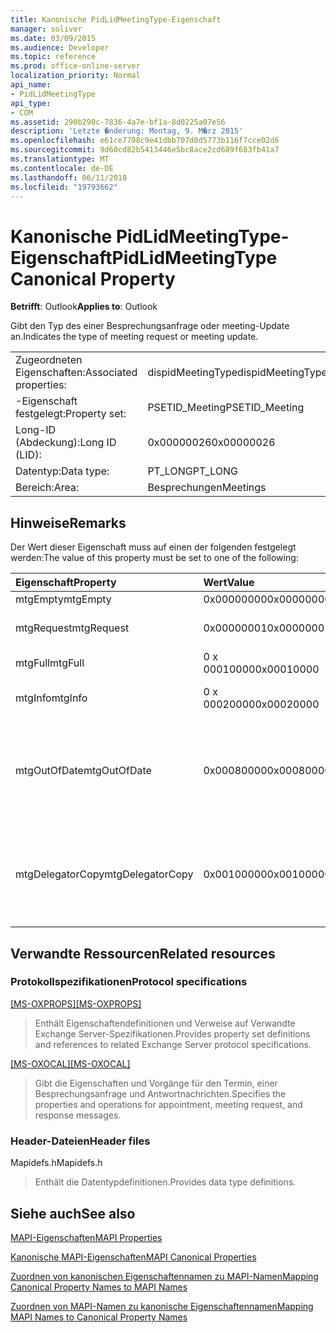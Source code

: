 ```yaml
---
title: Kanonische PidLidMeetingType-Eigenschaft
manager: soliver
ms.date: 03/09/2015
ms.audience: Developer
ms.topic: reference
ms.prod: office-online-server
localization_priority: Normal
api_name:
- PidLidMeetingType
api_type:
- COM
ms.assetid: 290b290c-7836-4a7e-bf1a-8d0225a07e56
description: 'Letzte �nderung: Montag, 9. M�rz 2015'
ms.openlocfilehash: e61ce7798c9e41dbb707d0d5773b116f7cce02d6
ms.sourcegitcommit: 9d60cd82b5413446e5bc8ace2cd689f683fb41a7
ms.translationtype: MT
ms.contentlocale: de-DE
ms.lasthandoff: 06/11/2018
ms.locfileid: "19793662"
---
```

# <a name="pidlidmeetingtype-canonical-property"></a><span data-ttu-id="a4497-103">Kanonische PidLidMeetingType-Eigenschaft</span><span class="sxs-lookup"><span data-stu-id="a4497-103">PidLidMeetingType Canonical Property</span></span>

  
  
<span data-ttu-id="a4497-104">**Betrifft**: Outlook</span><span class="sxs-lookup"><span data-stu-id="a4497-104">**Applies to**: Outlook</span></span> 
  
<span data-ttu-id="a4497-105">Gibt den Typ des einer Besprechungsanfrage oder meeting-Update an.</span><span class="sxs-lookup"><span data-stu-id="a4497-105">Indicates the type of meeting request or meeting update.</span></span>
  
|||
|:-----|:-----|
|<span data-ttu-id="a4497-106">Zugeordneten Eigenschaften:</span><span class="sxs-lookup"><span data-stu-id="a4497-106">Associated properties:</span></span>  <br/> |<span data-ttu-id="a4497-107">dispidMeetingType</span><span class="sxs-lookup"><span data-stu-id="a4497-107">dispidMeetingType</span></span>  <br/> |
|<span data-ttu-id="a4497-108">-Eigenschaft festgelegt:</span><span class="sxs-lookup"><span data-stu-id="a4497-108">Property set:</span></span>  <br/> |<span data-ttu-id="a4497-109">PSETID_Meeting</span><span class="sxs-lookup"><span data-stu-id="a4497-109">PSETID_Meeting</span></span>  <br/> |
|<span data-ttu-id="a4497-110">Long-ID (Abdeckung):</span><span class="sxs-lookup"><span data-stu-id="a4497-110">Long ID (LID):</span></span>  <br/> |<span data-ttu-id="a4497-111">0x00000026</span><span class="sxs-lookup"><span data-stu-id="a4497-111">0x00000026</span></span>  <br/> |
|<span data-ttu-id="a4497-112">Datentyp:</span><span class="sxs-lookup"><span data-stu-id="a4497-112">Data type:</span></span>  <br/> |<span data-ttu-id="a4497-113">PT_LONG</span><span class="sxs-lookup"><span data-stu-id="a4497-113">PT_LONG</span></span>  <br/> |
|<span data-ttu-id="a4497-114">Bereich:</span><span class="sxs-lookup"><span data-stu-id="a4497-114">Area:</span></span>  <br/> |<span data-ttu-id="a4497-115">Besprechungen</span><span class="sxs-lookup"><span data-stu-id="a4497-115">Meetings</span></span>  <br/> |
   
## <a name="remarks"></a><span data-ttu-id="a4497-116">Hinweise</span><span class="sxs-lookup"><span data-stu-id="a4497-116">Remarks</span></span>

<span data-ttu-id="a4497-117">Der Wert dieser Eigenschaft muss auf einen der folgenden festgelegt werden:</span><span class="sxs-lookup"><span data-stu-id="a4497-117">The value of this property must be set to one of the following:</span></span>
  
|<span data-ttu-id="a4497-118">**Eigenschaft**</span><span class="sxs-lookup"><span data-stu-id="a4497-118">**Property**</span></span>|<span data-ttu-id="a4497-119">**Wert**</span><span class="sxs-lookup"><span data-stu-id="a4497-119">**Value**</span></span>|<span data-ttu-id="a4497-120">**Beschreibung**</span><span class="sxs-lookup"><span data-stu-id="a4497-120">**Description**</span></span>|
|:-----|:-----|:-----|
|<span data-ttu-id="a4497-121">mtgEmpty</span><span class="sxs-lookup"><span data-stu-id="a4497-121">mtgEmpty</span></span>  <br/> |<span data-ttu-id="a4497-122">0x00000000</span><span class="sxs-lookup"><span data-stu-id="a4497-122">0x00000000</span></span>  <br/> |<span data-ttu-id="a4497-123">Keine Angabe.</span><span class="sxs-lookup"><span data-stu-id="a4497-123">Unspecified.</span></span>  <br/> |
|<span data-ttu-id="a4497-124">mtgRequest</span><span class="sxs-lookup"><span data-stu-id="a4497-124">mtgRequest</span></span>  <br/> |<span data-ttu-id="a4497-125">0x00000001</span><span class="sxs-lookup"><span data-stu-id="a4497-125">0x00000001</span></span>  <br/> |<span data-ttu-id="a4497-126">Anfängliche Besprechungsanfrage.</span><span class="sxs-lookup"><span data-stu-id="a4497-126">Initial meeting request.</span></span>  <br/> |
|<span data-ttu-id="a4497-127">mtgFull</span><span class="sxs-lookup"><span data-stu-id="a4497-127">mtgFull</span></span>  <br/> |<span data-ttu-id="a4497-128">0 x 00010000</span><span class="sxs-lookup"><span data-stu-id="a4497-128">0x00010000</span></span>  <br/> |<span data-ttu-id="a4497-129">Vollständige Aktualisierung.</span><span class="sxs-lookup"><span data-stu-id="a4497-129">Full update.</span></span>  <br/> |
|<span data-ttu-id="a4497-130">mtgInfo</span><span class="sxs-lookup"><span data-stu-id="a4497-130">mtgInfo</span></span>  <br/> |<span data-ttu-id="a4497-131">0 x 00020000</span><span class="sxs-lookup"><span data-stu-id="a4497-131">0x00020000</span></span>  <br/> |<span data-ttu-id="a4497-132">Informative Update.</span><span class="sxs-lookup"><span data-stu-id="a4497-132">Informational update.</span></span>  <br/> |
|<span data-ttu-id="a4497-133">mtgOutOfDate</span><span class="sxs-lookup"><span data-stu-id="a4497-133">mtgOutOfDate</span></span>  <br/> |<span data-ttu-id="a4497-134">0x00080000</span><span class="sxs-lookup"><span data-stu-id="a4497-134">0x00080000</span></span>  <br/> |<span data-ttu-id="a4497-135">Eine neuere Besprechungsanfrage oder die Besprechungsanfrage wurde nach diesem empfangen.</span><span class="sxs-lookup"><span data-stu-id="a4497-135">A newer meeting request or meeting update was received after this one.</span></span>  <br/> |
|<span data-ttu-id="a4497-136">mtgDelegatorCopy</span><span class="sxs-lookup"><span data-stu-id="a4497-136">mtgDelegatorCopy</span></span>  <br/> |<span data-ttu-id="a4497-137">0x00100000</span><span class="sxs-lookup"><span data-stu-id="a4497-137">0x00100000</span></span>  <br/> |<span data-ttu-id="a4497-138">Dies ist für die Delegator Kopie bei einer Stellvertretung Handles bezüglich Besprechungen Objekte festgelegt.</span><span class="sxs-lookup"><span data-stu-id="a4497-138">This is set on the delegator's copy when a delegate handles meeting-related objects.</span></span>  <br/> |
   
## <a name="related-resources"></a><span data-ttu-id="a4497-139">Verwandte Ressourcen</span><span class="sxs-lookup"><span data-stu-id="a4497-139">Related resources</span></span>

### <a name="protocol-specifications"></a><span data-ttu-id="a4497-140">Protokollspezifikationen</span><span class="sxs-lookup"><span data-stu-id="a4497-140">Protocol specifications</span></span>

<span data-ttu-id="a4497-141">[[MS-OXPROPS]](http://msdn.microsoft.com/library/f6ab1613-aefe-447d-a49c-18217230b148%28Office.15%29.aspx)</span><span class="sxs-lookup"><span data-stu-id="a4497-141">[[MS-OXPROPS]](http://msdn.microsoft.com/library/f6ab1613-aefe-447d-a49c-18217230b148%28Office.15%29.aspx)</span></span>
  
> <span data-ttu-id="a4497-142">Enthält Eigenschaftendefinitionen und Verweise auf Verwandte Exchange Server-Spezifikationen.</span><span class="sxs-lookup"><span data-stu-id="a4497-142">Provides property set definitions and references to related Exchange Server protocol specifications.</span></span>
    
<span data-ttu-id="a4497-143">[[MS-OXOCAL]](http://msdn.microsoft.com/library/09861fde-c8e4-4028-9346-e7c214cfdba1%28Office.15%29.aspx)</span><span class="sxs-lookup"><span data-stu-id="a4497-143">[[MS-OXOCAL]](http://msdn.microsoft.com/library/09861fde-c8e4-4028-9346-e7c214cfdba1%28Office.15%29.aspx)</span></span>
  
> <span data-ttu-id="a4497-144">Gibt die Eigenschaften und Vorgänge für den Termin, einer Besprechungsanfrage und Antwortnachrichten.</span><span class="sxs-lookup"><span data-stu-id="a4497-144">Specifies the properties and operations for appointment, meeting request, and response messages.</span></span>
    
### <a name="header-files"></a><span data-ttu-id="a4497-145">Header-Dateien</span><span class="sxs-lookup"><span data-stu-id="a4497-145">Header files</span></span>

<span data-ttu-id="a4497-146">Mapidefs.h</span><span class="sxs-lookup"><span data-stu-id="a4497-146">Mapidefs.h</span></span>
  
> <span data-ttu-id="a4497-147">Enthält die Datentypdefinitionen.</span><span class="sxs-lookup"><span data-stu-id="a4497-147">Provides data type definitions.</span></span>
    
## <a name="see-also"></a><span data-ttu-id="a4497-148">Siehe auch</span><span class="sxs-lookup"><span data-stu-id="a4497-148">See also</span></span>



[<span data-ttu-id="a4497-149">MAPI-Eigenschaften</span><span class="sxs-lookup"><span data-stu-id="a4497-149">MAPI Properties</span></span>](mapi-properties.md)
  
[<span data-ttu-id="a4497-150">Kanonische MAPI-Eigenschaften</span><span class="sxs-lookup"><span data-stu-id="a4497-150">MAPI Canonical Properties</span></span>](mapi-canonical-properties.md)
  
[<span data-ttu-id="a4497-151">Zuordnen von kanonischen Eigenschaftennamen zu MAPI-Namen</span><span class="sxs-lookup"><span data-stu-id="a4497-151">Mapping Canonical Property Names to MAPI Names</span></span>](mapping-canonical-property-names-to-mapi-names.md)
  
[<span data-ttu-id="a4497-152">Zuordnen von MAPI-Namen zu kanonische Eigenschaftennamen</span><span class="sxs-lookup"><span data-stu-id="a4497-152">Mapping MAPI Names to Canonical Property Names</span></span>](mapping-mapi-names-to-canonical-property-names.md)

